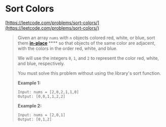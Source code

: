 # Sort Colors

[https://leetcode.com/problems/sort-colors/](https://leetcode.com/problems/sort-colors/)

> Given an array `nums` with `n` objects colored red, white, or blue, sort them [**in-place**](https://en.wikipedia.org/wiki/In-place\_algorithm) **** so that objects of the same color are adjacent, with the colors in the order red, white, and blue.
>
> We will use the integers `0`, `1`, and `2` to represent the color red, white, and blue, respectively.
>
> You must solve this problem without using the library's sort function.
>
> &#x20;
>
> **Example 1:**
>
> ```
> Input: nums = [2,0,2,1,1,0]
> Output: [0,0,1,1,2,2]
> ```
>
> **Example 2:**
>
> ```
> Input: nums = [2,0,1]
> Output: [0,1,2]
> ```
